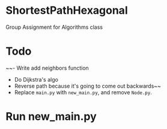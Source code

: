 # ShortestPathHexagonal
Group Assignment for Algorithms class

# Todo
  ~~- Write add neighbors function
  - Do Dijkstra's algo
  - Reverse path because it's going to come out backwards~~
  - Replace `main.py` with `new_main.py`, and remove `Node.py`.
  
# Run new_main.py

